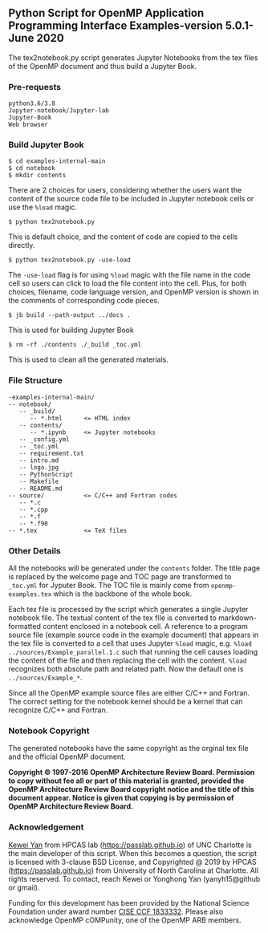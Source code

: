## Python Script for OpenMP Application Programming Interface Examples-version 5.0.1-June 2020
The tex2notebook.py script generates Jupyter Notebooks from the tex files of the OpenMP document and thus build a Jupyter Book. 

### Pre-requests
```
python3.6/3.8
Jupyter-notebook/Jupyter-lab
Jupyter-Book
Web browser
```

### Build Jupyter Book
```
$ cd examples-internal-main
$ cd notebook
$ mkdir contents
```

There are 2 choices for users, considering whether the users want the content of the source code file to be included in Jupyter notebook cells or use the `%load` magic.

```
$ python tex2notebook.py
```

This is default choice, and the content of code are copied to the cells directly.

```
$ python tex2notebook.py -use-load
```
The `-use-load` flag is for using `%load` magic with the file name in the code cell so users can click to load the file content into the cell. 
Plus, for both choices, filename, code language version, and OpenMP version is shown in the comments of corresponding code pieces.

```
$ jb build --path-output ../docs .
```
This is used for building Jupyter Book

```
$ rm -rf ./contents ./_build _toc.yml
```
This is used to clean all the generated materials.

### File Structure
```
-examples-internal-main/
-- notebook/
   -- _build/
      -- *.html      <= HTML index
   -- contents/
      -- *.ipynb     <= Jupyter notebooks
   -- _config.yml
   -- _toc.yml
   -- requirement.txt
   -- intro.md
   -- logo.jpg
   -- PythonScript
   -- Makefile
   -- README.md
-- source/           <= C/C++ and Fortran codes
   -- *.c
   -- *.cpp
   -- *.f
   -- *.f90
-- *.tex             <= TeX files 
```

### Other Details 
All the notebooks will be generated under the `contents` folder. The title page is replaced by the welcome page and TOC page are transformed to `_toc.yml` for Jyputer Book. The TOC file is mainly come from `openmp-examples.tex` which is the backbone of the whole book.

Each tex file is processed by the script which generates a single Jupyter notebook file. The textual content of the tex file is converted to markdown-formatted content enclosed in a notebook cell. A reference to a program source file (example source code in the example document) that appears in the tex file is converted to a cell that uses Jupyter `%load` magic, e.g. `%load ../sources/Example_parallel.1.c` such that running the cell causes loading the content of the file and then replacing the cell with the content. `%load` recognizes both absolute path and related path. Now the default one is `../sources/Example_*`.

Since all the OpenMP example source files are either C/C++ and Fortran. The correct setting for the notebook kernel
should be a kernel that can recognize C/C++ and Fortran.

### Notebook Copyright
The generated notebooks have the same copyright as the orginal tex file and the official OpenMP document. 

**Copyright © 1997-2016 OpenMP Architecture Review Board.
Permission to copy without fee all or part of this material is granted,
provided the OpenMP Architecture Review Board copyright notice and
the title of this document appear. Notice is given that copying is by
permission of OpenMP Architecture Review Board.**

### Acknowledgement
[Kewei Yan](https://github.com/ambipomyan) from HPCAS lab (https://passlab.github.io) of 
UNC Charlotte is the main developer of this script. When this becomes a question, 
the script is licensed with 3-clause BSD License, 
and Copyrighted @ 2019 by HPCAS (https://passlab.github.io) 
from University of North Carolina at Charlotte. All rights reserved. 
To contact, reach Kewei or Yonghong Yan (yanyh15@github or gmail). 

Funding for this development has been provided by the National Science Foundation 
under award number [CISE CCF 1833332](https://www.nsf.gov/awardsearch/showAward?AWD_ID=1833332). Please also
acknowledge OpenMP cOMPunity, one of the OpenMP ARB members. 
